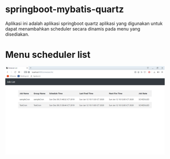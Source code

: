 # springboot-mybatis-quartz

Aplikasi ini adalah aplikasi springboot quartz aplikasi yang digunakan untuk dapat menambahkan scheduler secara dinamis pada 
menu yang disediakan.

# Menu scheduler list
![alt text](https://github.com/nfebrian13/springboot-mybatis-quartz/blob/master/springboot-mybatis/img/joblist.PNG)
